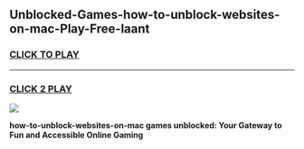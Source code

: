 
## Unblocked-Games-how-to-unblock-websites-on-mac-Play-Free-laant
<h3>
<a href="https://premium76.site?title=how-to-unblock-websites-on-mac&ref=20M">CLICK TO PLAY</a></h3>
<hr>

<h3>
<a href="https://premium76.site?title=how-to-unblock-websites-on-mac&ref=20M">CLICK 2 PLAY</a>
  
</h3>

<a href="https://premium76.site?title=how-to-unblock-websites-on-mac&ref=19M"><img src="https://clearcache.store/games.png"></a>


**how-to-unblock-websites-on-mac games unblocked: Your Gateway to Fun and Accessible Online Gaming**
